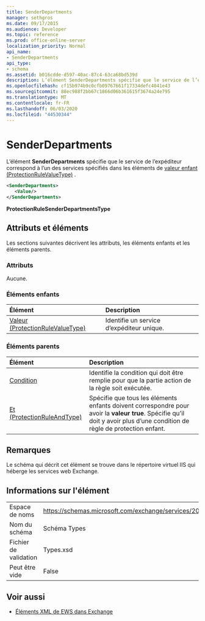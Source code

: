 ```yaml
---
title: SenderDepartments
manager: sethgros
ms.date: 09/17/2015
ms.audience: Developer
ms.topic: reference
ms.prod: office-online-server
localization_priority: Normal
api_name:
- SenderDepartments
api_type:
- schema
ms.assetid: b016cdde-d597-40ac-87c4-63ca68bd539d
description: L’élément SenderDepartments spécifie que le service de l’expéditeur correspond à l’un des services spécifiés dans les éléments de valeur enfant (ProtectionRuleValueType).
ms.openlocfilehash: cf15b974b9c0cfb09767661f17334defc4041e43
ms.sourcegitcommit: 88ec988f2bb67c1866d06b361615f3674a24e795
ms.translationtype: MT
ms.contentlocale: fr-FR
ms.lasthandoff: 06/03/2020
ms.locfileid: "44530344"
---
```

# <a name="senderdepartments"></a>SenderDepartments

L’élément **SenderDepartments** spécifie que le service de l’expéditeur correspond à l’un des services spécifiés dans les éléments de [valeur enfant (ProtectionRuleValueType)](value-protectionrulevaluetype.md) . 
  
```XML
<SenderDepartments>
   <Value/>
</SenderDepartments>
```

 **ProtectionRuleSenderDepartmentsType**
## <a name="attributes-and-elements"></a>Attributs et éléments

Les sections suivantes décrivent les attributs, les éléments enfants et les éléments parents.
  
### <a name="attributes"></a>Attributs

Aucune.
  
### <a name="child-elements"></a>Éléments enfants

|**Élément**|**Description**|
|:-----|:-----|
|[Valeur (ProtectionRuleValueType)](value-protectionrulevaluetype.md) <br/> |Identifie un service d’expéditeur unique.  <br/> |
   
### <a name="parent-elements"></a>Éléments parents

|**Élément**|**Description**|
|:-----|:-----|
|[Condition](condition.md) <br/> |Identifie la condition qui doit être remplie pour que la partie action de la règle soit exécutée.  <br/> |
|[Et (ProtectionRuleAndType)](and-protectionruleandtype.md) <br/> |Spécifie que tous les éléments enfants doivent correspondre pour avoir la **valeur true**. Spécifie qu’il doit y avoir plus d’une condition de règle de protection enfant.  <br/> |
   
## <a name="remarks"></a>Remarques

Le schéma qui décrit cet élément se trouve dans le répertoire virtuel IIS qui héberge les services web Exchange.
  
## <a name="element-information"></a>Informations sur l'élément

|||
|:-----|:-----|
|Espace de noms  <br/> |https://schemas.microsoft.com/exchange/services/2006/types  <br/> |
|Nom du schéma  <br/> |Schéma Types  <br/> |
|Fichier de validation  <br/> |Types.xsd  <br/> |
|Peut être vide  <br/> |False  <br/> |
   
## <a name="see-also"></a>Voir aussi



- [Éléments XML de EWS dans Exchange](ews-xml-elements-in-exchange.md)

